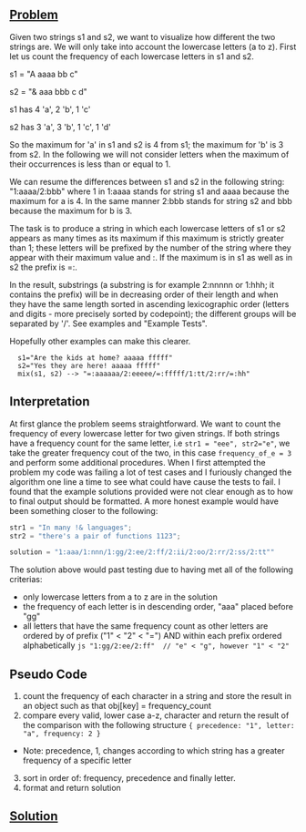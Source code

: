 ## [Problem](https://www.codewars.com/kata/5629db57620258aa9d000014) 

Given two strings s1 and s2, we want to visualize how different the two strings are. We will only take into account the lowercase letters (a to z). First let us count the frequency of each lowercase letters in s1 and s2.

s1 = "A aaaa bb c"

s2 = "& aaa bbb c d"

s1 has 4 'a', 2 'b', 1 'c'

s2 has 3 'a', 3 'b', 1 'c', 1 'd'

So the maximum for 'a' in s1 and s2 is 4 from s1; the maximum for 'b' is 3 from s2. In the following we will not consider letters when the maximum of their occurrences is less than or equal to 1.

We can resume the differences between s1 and s2 in the following string: "1:aaaa/2:bbb" where 1 in 1:aaaa stands for string s1 and aaaa because the maximum for a is 4. In the same manner 2:bbb stands for string s2 and bbb because the maximum for b is 3.

The task is to produce a string in which each lowercase letters of s1 or s2 appears as many times as its maximum if this maximum is strictly greater than 1; these letters will be prefixed by the number of the string where they appear with their maximum value and :. If the maximum is in s1 as well as in s2 the prefix is =:.

In the result, substrings (a substring is for example 2:nnnnn or 1:hhh; it contains the prefix) will be in decreasing order of their length and when they have the same length sorted in ascending lexicographic order (letters and digits - more precisely sorted by codepoint); the different groups will be separated by '/'. See examples and "Example Tests".

Hopefully other examples can make this clearer.

```
  s1="Are the kids at home? aaaaa fffff"
  s2="Yes they are here! aaaaa fffff"
  mix(s1, s2) --> "=:aaaaaa/2:eeeee/=:fffff/1:tt/2:rr/=:hh"

```

## Interpretation

At first glance the problem seems straightforward. We want to count the frequency of every lowercase letter for two given strings. If both strings have a frequency count for the same letter, i.e ``` str1 = "eee", str2="e" ```, we take the greater frequency cout of the two, in this case ```frequency_of_e = 3``` and perform some additional procedures. When I first attempted the problem my code was failing a lot of test cases and I furiously changed the algorithm one line a time to see what could have cause the tests to fail. I found that the example solutions provided were not clear enough as to how to final output should be formatted. A more honest example would have been something closer to the following:

```js
str1 = "In many !& languages";
str2 = "there's a pair of functions 1123";

solution = "1:aaa/1:nnn/1:gg/2:ee/2:ff/2:ii/2:oo/2:rr/2:ss/2:tt""
```

The solution above would past testing due to having met all of the following criterias:
* only lowercase letters from a to z are in the solution
* the frequency of each letter is in descending order, "aaa" placed before "gg"
* all letters that have the same frequency count as other letters are ordered by of prefix ("1" < "2" < "=") AND within each prefix ordered alphabetically
```js "1:gg/2:ee/2:ff"  // "e" < "g", however "1" < "2" ```

## Pseudo Code

1. count the frequency of each character in a string and store the result in an object such as that obj[key] = frequency_count
2. compare every valid, lower case a-z, character and return the result of the comparison with the following structure
``` { precedence: "1", letter: "a", frequency: 2 } ```
- Note: precedence, 1, changes according to which string has a greater frequency of a specific letter
3. sort in order of: frequency, precedence and finally letter.
4. format and return solution

## [Solution](https://github.com/tomzacchia/codewars/blob/main/code/4kyu-strings-mix.js)
